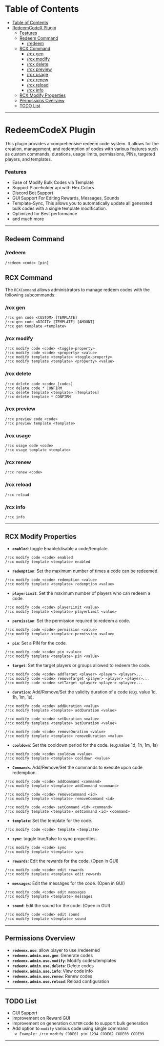 
# Table of Contents
<!-- TOC -->
* [Table of Contents](#table-of-contents)
* [RedeemCodeX Plugin](#redeemcodex-plugin)
    * [Features](#features)
  * [Redeem Command](#redeem-command)
    * [/redeem](#redeem-)
  * [RCX Command](#rcx-command)
    * [/rcx gen](#rcx-gen)
    * [/rcx modify](#rcx-modify)
    * [/rcx delete](#rcx-delete)
    * [/rcx preview](#rcx-preview)
    * [/rcx usage](#rcx-usage)
    * [/rcx renew](#rcx-renew)
    * [/rcx reload](#rcx-reload)
    * [/rcx info](#rcx-info)
  * [RCX Modify Properties](#rcx-modify-properties)
  * [Permissions Overview](#permissions-overview)
  * [TODO List](#todo-list)
<!-- TOC -->

---

# RedeemCodeX Plugin

This plugin provides a comprehensive redeem code system.  It allows for the creation, management, and redemption of codes with various features such as custom commands, durations, usage limits, permissions, PINs, targeted players, and templates.

### Features
  * Ease of Modify Bulk Codes via Template
  * Support Placeholder api with Hex Colors
  * Discord Bot Support
  * GUI Support For Editing Rewards, Messages, Sounds
  * Template-Sync, This allows you to automatically update all generated bulk codes with a single template modification.
  * Optimized for Best performance
  * and much more

---

## Redeem Command

### /redeem 
```
/redeem <code> [pin]
```

## RCX Command

The `RCXCommand` allows administrators to manage redeem codes with the following subcommands:

### /rcx gen
```
/rcx gen code <CUSTOM> [TEMPLATE]
/rcx gen code <DIGIT> [TEMPLATE] [AMOUNT]
/rcx gen template <template>
```

### /rcx modify
```
/rcx modify code <code> <toggle-property>
/rcx modify code <code> <property> <value>
/rcx modify template <template> <toggle-property>
/rcx modify template <template> <property> <value>
```

### /rcx delete
```
/rcx delete code <code> [codes]
/rcx delete code * CONFIRM
/rcx delete template <template> [Templates]
/rcx delete template * CONFIRM
```

### /rcx preview
```
/rcx preview code <code>
/rcx preview template <template>
```

### /rcx usage
```
/rcx usage code <code>
/rcx usage template <template> 
```

### /rcx renew
```
/rcx renew <code>
```

### /rcx reload
```
/rcx reload
```

### /rcx info
```
/rcx info
```

---

## RCX Modify Properties
- **`enabled`**: toggle Enable/disable a code/template.
```
/rcx modify code <code> enabled
/rcx modify template <template> enabled
```

- **`redemption`**: Set the maximum number of times a code can be redeemed.
```
/rcx modify code <code> redemption <value>
/rcx modify template <template> redemption <value>
```

- **`playerLimit`**: Set the maximum number of players who can redeem a code.
```
/rcx modify code <code> playerLimit <value>
/rcx modify template <template> playerLimit <value>
```

- **`permission`**: Set the permission required to redeem a code.
```
/rcx modify code <code> permission <value>
/rcx modify template <template> permission <value>
```

- **`pin`**: Set a PIN for the code.
```
/rcx modify code <code> pin <value>
/rcx modify template <template> pin <value>
```

- **`target`**: Set the target players or groups allowed to redeem the code.
```
/rcx modify code <code> addTarget <player> <player> <player>...
/rcx modify code <code> removeTarget <player> <player> <player>...
/rcx modify code <code> setTarget <player> <player> <player>...
```

- **`duration`**: Add/Remove/Set the validity duration of a code (e.g. value 1d, 1h, 1m, 1s).
```
/rcx modify code <code> addDuration <value>
/rcx modify template <template> addDuration <value>

/rcx modify code <code> setDuration <value>
/rcx modify template <template> setDuration <value>

/rcx modify code <code> removeDuration <value>
/rcx modify template <template> removeDuration <value>
```

- **`cooldown`**: Set the cooldown period for the code. (e.g.value 1d, 1h, 1m, 1s)
```
/rcx modify code <code> cooldown <value>
/rcx modify template <template> cooldown <value>

```

- **`Commands`**: Add/Remove/Set the commands to execute upon code redemption.
```
/rcx modify code <code> addCommand <command>
/rcx modify template <template> addCommand <command>

/rcx modify code <code> removeCommand <id>
/rcx modify template <template> removeCommand <id>

/rcx modify code <code> setCommand <id> <command>
/rcx modify template <template> setCommand <id> <command>

```

- **`template`**: Set the template for the code.
```
/rcx modify code <code> template <template>

```

- **`sync`**: toggle true/false to sync properities.
```
/rcx modify code <code> sync
/rcx modify template <template> sync 

```



- **`rewards`**: Edit the rewards for the code. (Open in GUI)
```
/rcx modify code <code> edit rewards
/rcx modify template <template> edit rewards

```

- **`messages`**: Edit the messages for the code. (Open in GUI)
```
/rcx modify code <code> edit messages
/rcx modify template <template> messages

```

- **`sound`**: Edit the sound for the code. (Open in GUI)
```
/rcx modify code <code> edit sound
/rcx modify template <template> sound

```

---

## Permissions Overview
- **`redeemx.use`**: allow player to use /redeemed
- **`redeemx.admin.use.gen`**: Generate codes
- **`redeemx.admin.use.modify`**: Modify codes/templates
- **`redeemx.admin.use.delete`**: Delete codes
- **`redeemx.admin.use.info`**: View code info
- **`redeemx.admin.use.renew`**: Renew codes
- **`redeemx.admin.use.reload`**: Reload configuration

---

## TODO List
* GUI Support
* Improvement on Reward GUI
* Improvement on generation `CUSTOM` code to support bulk generation
* Add option to `modify` various code using single command
  * `Example: /rcx modify CODE01 pin 1234 CODE02 CODE03 CODE99`

---
